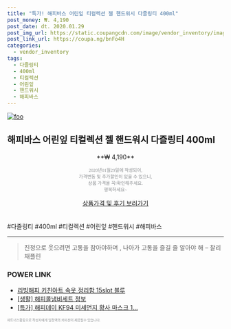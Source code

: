 ```yaml
--- 
title: "특가! 해피바스 어린잎 티컬렉션 젤 핸드워시 다즐링티 400ml" 
post_money: ₩. 4,190 
post_date: dt. 2020.01.29 
post_img_url: https://static.coupangcdn.com/image/vendor_inventory/images/2018/06/12/13/5/4f5ae367-a9ed-4a33-ba6e-71af08bdc01f.jpg 
post_link_url: https://coupa.ng/bnFo4H 
categories: 
  - vendor_inventory 
tags: 
  - 다즐링티 
  - 400ml 
  - 티컬렉션 
  - 어린잎 
  - 핸드워시 
  - 해피바스 
--- 
```

[![foo](https://static.coupangcdn.com/image/vendor_inventory/images/2018/06/12/13/5/4f5ae367-a9ed-4a33-ba6e-71af08bdc01f.jpg)](https://coupa.ng/bnFo4H) 

## 해피바스 어린잎 티컬렉션 젤 핸드워시 다즐링티 400ml 
<p style="text-align: center;">**₩ 4,190**</p> 
<p style="text-align: center;"><span style="color: #898c8f; font-family: Georgia,Times,serif; font-size: 0.75em;">2020년01월29일에 작성되어, <br>가격변동 및 추가할인이 있을 수 있으니,<br> 상품 가격을 꼭!확인해주세요.<br>행복하세요~</span> 
</p>	 
<div markdown="0" style="text-align: center;"><a href="https://coupa.ng/bnFo4H" class="btn btn--success">상품가격 및 후기 보러가기</a></div> 
<br><br> 
  #다즐링티 #400ml #티컬렉션 #어린잎 #핸드워시 #해피바스 
<hr> 

> 진정으로 웃으려면 고통을 참아야하며 , 나아가 고통을 즐길 줄 알아야 해 – 찰리 채플린 


### POWER LINK

* <a href="https://blog.naver.com/an0733/221785368563" target="_blank">리빙해피 키친아트 속옷 정리함 15slot 블루</a>
* <a href="https://blog.naver.com/sakai111/221761336089" target="_blank"> [생활] 해피콜냄비세트 정보 </a>
* <a href="https://blog.naver.com/santokki14/221790438139" target="_blank">[특가] 해피데이 KF94 미세먼지 황사 마스크 1...</a>

<span style="color: #898c8f; font-family: Georgia,Times,serif; font-size: 0.55em;">파트너스활동으로 작성자에게 일정액의 커미션이 제공될수 있습니다.</span> 
